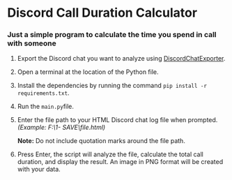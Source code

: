 # Discord Call Duration Calculator
### Just a simple program to calculate the time you spend in call with someone
1. Export the Discord chat you want to analyze using [DiscordChatExporter](https://github.com/Tyrrrz/DiscordChatExporter).
3. Open a terminal at the location of the Python file.
4. Install the dependencies by running the command ``pip install -r requirements.txt``.
5. Run the ``main.py``file.
6. Enter the file path to your HTML Discord chat log file when prompted. *(Example: F:\1- SAVE\file.html)*
   
    **Note:** Do not include quotation marks around the file path.
7. Press Enter, the script will analyze the file, calculate the total call duration, and display the result. An image in PNG format will be created with your data.